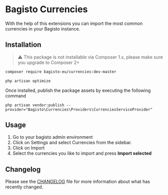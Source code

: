 # Bagisto Currencies

With the help of this extensions you can import the most common currencies in your Bagisto instance.  

## Installation
> :warning: This package is not installable via Composer 1.x, please make sure you upgrade to Composer 2+

```sh
composer require bagisto-eu/currencies:dev-master
```

```
php artisan optimize
``` 

Once installed, publish the package assets by executing the following command
```
php artisan vendor:publish --provider="Bagisto\Currencies\Providers\CurrenciesServiceProvider"
```

## Usage


1. Go to your bagisto admin environment
2. Click on Settings and select Currencies from the sidebar.
3. Click on Import
4. Select the currencies you like to import and press **Import selected**

## Changelog
Please see the [CHANGELOG](CHANGELOG.md) file for more information about what has recently changed.
